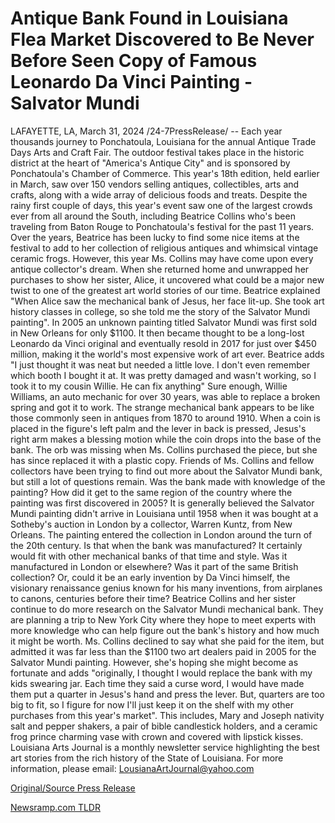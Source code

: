 # Antique Bank Found in Louisiana Flea Market Discovered to Be Never Before Seen Copy of Famous Leonardo Da Vinci Painting - Salvator Mundi

LAFAYETTE, LA, March 31, 2024 /24-7PressRelease/ -- Each year thousands journey to Ponchatoula, Louisiana for the annual Antique Trade Days Arts and Craft Fair. The outdoor festival takes place in the historic district at the heart of "America's Antique City" and is sponsored by Ponchatoula's Chamber of Commerce. This year's 18th edition, held earlier in March, saw over 150 vendors selling antiques, collectibles, arts and crafts, along with a wide array of delicious foods and treats.   Despite the rainy first couple of days, this year's event saw one of the largest crowds ever from all around the South, including Beatrice Collins who's been traveling from Baton Rouge to Ponchatoula's festival for the past 11 years. Over the years, Beatrice has been lucky to find some nice items at the festival to add to her collection of religious antiques and whimsical vintage ceramic frogs.   However, this year Ms. Collins may have come upon every antique collector's dream. When she returned home and unwrapped her purchases to show her sister, Alice, it uncovered what could be a major new twist to one of the greatest art world stories of our time. Beatrice explained "When Alice saw the mechanical bank of Jesus, her face lit-up. She took art history classes in college, so she told me the story of the Salvator Mundi painting". In 2005 an unknown painting titled Salvator Mundi was first sold in New Orleans for only $1100. It then became thought to be a long-lost Leonardo da Vinci original and eventually resold in 2017 for just over $450 million, making it the world's most expensive work of art ever. Beatrice adds "I just thought it was neat but needed a little love. I don't even remember which booth I bought it at. It was pretty damaged and wasn't working, so I took it to my cousin Willie. He can fix anything" Sure enough, Willie Williams, an auto mechanic for over 30 years, was able to replace a broken spring and got it to work.  The strange mechanical bank appears to be like those commonly seen in antiques from 1870 to around 1910. When a coin is placed in the figure's left palm and the lever in back is pressed, Jesus's right arm makes a blessing motion while the coin drops into the base of the bank. The orb was missing when Ms. Collins purchased the piece, but she has since replaced it with a plastic copy.   Friends of Ms. Collins and fellow collectors have been trying to find out more about the Salvator Mundi bank, but still a lot of questions remain. Was the bank made with knowledge of the painting? How did it get to the same region of the country where the painting was first discovered in 2005? It is generally believed the Salvator Mundi painting didn't arrive in Louisiana until 1958 when it was bought at a Sotheby's auction in London by a collector, Warren Kuntz, from New Orleans. The painting entered the collection in London around the turn of the 20th century. Is that when the bank was manufactured? It certainly would fit with other mechanical banks of that time and style. Was it manufactured in London or elsewhere? Was it part of the same British collection? Or, could it be an early invention by Da Vinci himself, the visionary renaissance genius known for his many inventions, from airplanes to canons, centuries before their time?  Beatrice Collins and her sister continue to do more research on the Salvator Mundi mechanical bank. They are planning a trip to New York City where they hope to meet experts with more knowledge who can help figure out the bank's history and how much it might be worth. Ms. Collins declined to say what she paid for the item, but admitted it was far less than the $1100 two art dealers paid in 2005 for the Salvator Mundi painting. However, she's hoping she might become as fortunate and adds "originally, I thought I would replace the bank with my kids swearing jar. Each time they said a curse word, I would have made them put a quarter in Jesus's hand and press the lever. But, quarters are too big to fit, so I figure for now I'll just keep it on the shelf with my other purchases from this year's market". This includes, Mary and Joseph nativity salt and pepper shakers, a pair of bible candlestick holders, and a ceramic frog prince charming vase with crown and covered with lipstick kisses.  Louisiana Arts Journal  is a monthly newsletter service highlighting the best art stories from the rich history of the State of Louisiana. For more information, please email: LousianaArtJournal@yahoo.com 

[Original/Source Press Release](https://www.24-7pressrelease.com/press-release/509693/antique-bank-found-in-louisiana-flea-market-discovered-to-be-never-before-seen-copy-of-famous-leonardo-da-vinci-painting-salvator-mundi) 

[Newsramp.com TLDR](https://newsramp.com/None) 